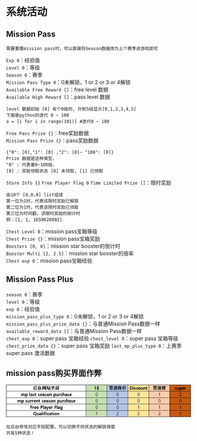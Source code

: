 # 系统活动

## Mission Pass

    需要重置mission pass时，可以直接将Season数据改为上个赛季进游戏即可  

`Exp 0`：经验值  
`Level 0`：等级  
`Season 0`：赛季  
`Mission Pass Type 0`：0未解锁，1 or 2 or 3 or 4解锁  
`Available Free Reward []`：free level 数据  
`Available High Reward []`：pass level 数据

    level 数据初始 [0] 有个0级的, 升到5级显示[0,1,2,3,4,5]
    下面是python的迭代 0 ~ 100
    a = [i for i in range(101)] #迭代0 ~ 100
`Free Pass Prize {}`：free奖励数据  
`Mission Pass Prize {}`：pass奖励数据  
    
    {"0": [0],"1": [0] ,"2": [0]~ "100": [0]} 
    Prize 数据是这种类型，
    "0" : 代表着0~100级，
    [0] : 奖励领取状态 [0] 未领取, [1] 已领取
`Store Info {}`
`Free Player Flag 0`
`Time Limited Prize []`：限时奖励

    由10个 [0,0,0] list组成
    第一位为1时，代表该限时奖励已解锁
    第二位为1时，代表该限时奖励已领取
    第三位为时间戳，该限时奖励的倒计时
    例：[1, 1, 1659628802]

`Chest Level 0`：mission pass宝箱等级  
`Chest Prize {}`：mission pass宝箱奖励  
`Boosters [0, 0]`：mission star booster的倒计时  
`Booster Multi [2, 2.5]`：mission star booster的倍率  
`Chest exp 0`：mission pass宝箱经验

## Mission Pass Plus
`season 0`：赛季  
`level 0`：等级  
`exp 0`：经验值  
`mission_pass_plus_type 0`：0未解锁，1 or 2 or 3 or 4解锁  
`mission_pass_plus_prize_data {}`：与普通Mission Pass数据一样  
`available_reward_data []`：与普通Mission Pass数据一样  
`chest_exp 0`：super pass 宝箱经验
`chest_level 0`：super pass 宝箱等级
`chest_prize_data {}`：super pass 宝箱奖励
`last_mp_plus_type 0`：上赛季 super pass 激活数据

## mission pass购买界面作弊
![解锁弹窗配置](images/S_mission_pass_boost.png)  
    
    在后台修改对应字段配置，可以切换不同状态的解锁弹窗
    共有5种状态！
